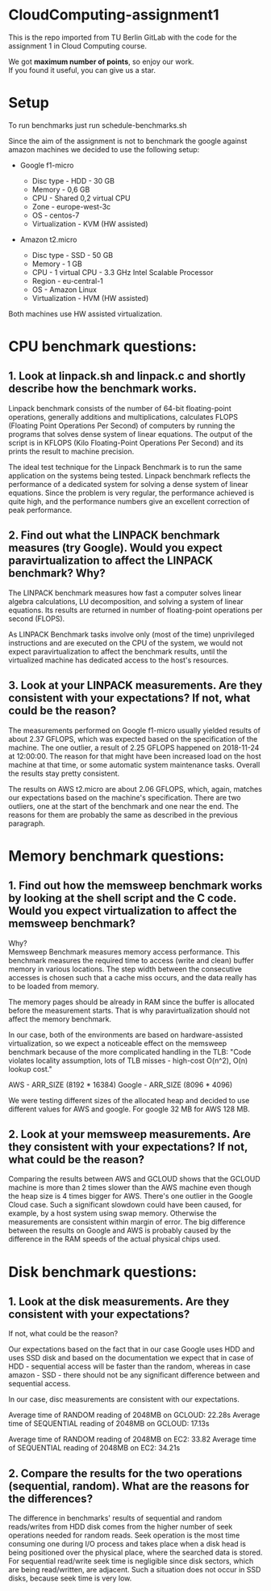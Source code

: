 # CloudComputing-assignment1

This is the repo imported from TU Berlin GitLab with the code for the assignment 1 in Cloud Computing course. 

We got **maximum number of points**, so enjoy our work.    
If you found it useful, you can give us a star.

# Setup

To run benchmarks just run schedule-benchmarks.sh

Since the aim of the assignment is not to benchmark the google against amazon 
machines we decided to use the following setup:

* Google f1-micro
  * Disc type - HDD - 30 GB
  * Memory - 0,6 GB
  * CPU - Shared 0,2 virtual CPU
  * Zone - europe-west-3c
  * OS - centos-7
  * Virtualization - KVM (HW assisted)

* Amazon t2.micro
  * Disc type - SSD - 50 GB
  * Memory - 1 GB
  * CPU - 1 virtual CPU - 3.3 GHz Intel Scalable Processor
  * Region - eu-central-1
  * OS - Amazon Linux
  * Virtualization - HVM (HW assisted)

Both machines use HW assisted virtualization.


# CPU benchmark questions: 

## 1. Look at linpack.sh and linpack.c and shortly describe how the benchmark works. 
Linpack benchmark consists of the number of 64-bit floating-point operations, 
generally additions and multiplications, calculates FLOPS (Floating Point 
Operations Per Second) of computers by running the programs that solves dense 
system of linear equations. The output of the script is in KFLOPS (Kilo 
Floating-Point Operations Per Second) and its prints the result to machine 
precision.

The ideal test technique for the Linpack Benchmark is to run the same application on the systems being tested. Linpack benchmark reflects the performance of a dedicated system for solving a dense system of linear equations. Since the problem is very regular, the performance achieved is quite high, and the performance numbers give an excellent correction of peak performance.

## 2. Find out what the LINPACK benchmark measures (try Google). Would you expect paravirtualization to affect the LINPACK benchmark? Why? 
The LINPACK benchmark measures how fast a computer solves linear algebra calculations, LU decomposition, and solving a system of linear equations. Its results are returned in number of floating-point operations per second (FLOPS). 

As LINPACK Benchmark tasks involve only (most of the time) unprivileged instructions and are executed on the CPU of the system, we would not expect paravirtualization to affect the benchmark results, until the virtualized machine has dedicated access to the host's resources.

## 3. Look at your LINPACK measurements. Are they consistent with your expectations? If not, what could be the reason?

The measurements performed on Google f1-micro usually yielded results of about
2.37 GFLOPS, which was expected based on the specification of the machine.
The one outlier, a result of 2.25 GFLOPS happened on 2018-11-24 at 12:00:00.
The reason for that might have been increased load on the host machine at
that time, or some automatic system maintenance tasks. Overall the results
stay pretty consistent.

The results on AWS t2.micro are about 2.06 GFLOPS, which, again, matches our expectations based on the machine's specification. There are two outliers, one at the start of the benchmark and one near the end. The reasons for them are probably the same as described in the previous paragraph.


# Memory benchmark questions:

## 1. Find out how the memsweep benchmark works by looking at the shell script and the C code. Would you expect virtualization to affect the memsweep benchmark? 

Why?    
Memsweep Benchmark measures memory access performance. This benchmark measures the required time to access (write and clean) buffer memory in various locations. The step width between the consecutive accesses is chosen such that a cache miss occurs, and the data really has to be loaded from memory.

The memory pages should be already in RAM since the buffer is allocated before the measurement starts. That is why paravirtualization should not affect the memory benchmark.

In our case, both of the environments are based on hardware-assisted
virtualization, so we expect a noticeable effect on the memsweep benchmark because of the more complicated handling in the TLB: "Code violates locality assumption, lots of TLB misses - high-cost O(n^2), O(n) lookup cost."

AWS - ARR_SIZE (8192 * 16384)
Google - ARR_SIZE (8096 * 4096)

We were testing different sizes of the allocated heap and decided to use different values for AWS and google. For google 32 MB for AWS 128 MB. 

## 2. Look at your memsweep measurements. Are they consistent with your expectations? If not, what could be the reason?

Comparing the results between AWS and GCLOUD shows that the GCLOUD  machine is more than 2 times slower than the AWS machine even though the heap size is 4 times bigger for AWS. There's one outlier in the Google Cloud case. Such a significant slowdown could have been caused, for example, by a host system using swap memory. Otherwise the measurements are consistent within margin of error. The big difference between the results on Google and AWS is probably caused by the difference in the RAM speeds of the actual physical chips used.


# Disk benchmark questions: 

## 1. Look at the disk measurements. Are they consistent with your expectations? 
If not, what could be the reason? 

Our expectations based on the fact that in our case Google uses HDD and 
uses SSD disk and based on the documentation we expect that in case of 
HDD -  sequential access will be faster than the random, whereas in case 
amazon - SSD - there should not be any significant difference between 
and sequential access. 

In our case, disc measurements are consistent with our expectations.

Average time of RANDOM reading of 2048MB on GCLOUD: 22.28s
Average time of SEQUENTIAL reading of 2048MB on GCLOUD: 17.13s

Average time of RANDOM reading of 2048MB on EC2: 33.82
Average time of SEQUENTIAL reading of 2048MB on EC2: 34.21s

## 2. Compare the results for the two operations (sequential, random). What are the reasons for the differences?

The difference in benchmarks' results of sequential and random reads/writes from HDD disk comes from the higher number of seek operations needed for random reads. Seek operation is the most time consuming one during I/O process and takes place when a disk head is being positioned over the physical place, where the searched data is stored. For sequential read/write seek time is negligible since disk sectors, which are being read/written, are adjacent.
Such a situation does not occur in SSD disks, because seek time is very low. 
